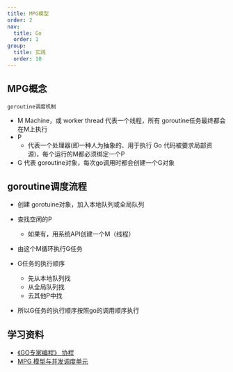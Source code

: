```yaml
---
title: MPG模型
order: 2
nav:
  title: Go
  order: 1
group:
  title: 实践
  order: 10
---
```


## MPG概念

`goroutine调度机制`

- M Machine，或 worker thread 代表一个线程，所有 goroutine任务最终都会在M上执行
- P
    - 代表一个处理器(即一种人为抽象的、用于执行 Go 代码被要求局部资源)，每个运行的M都必须绑定一个P
- G 代表 goroutine对象，每次go调用时都会创建一个G对象

## goroutine调度流程

- 创建 gorotuine对象，加入本地队列或全局队列
- 查找空闲的P
    - 如果有，用系统API创建一个M（线程）
- 由这个M循环执行G任务
- G任务的执行顺序
    - 先从本地队列找
    - 从全局队列找
    - 去其他P中找

- 所以G任务的执行顺序按照go的调用顺序执行

## 学习资料

- [《GO专家编程》 协程](https://books.studygolang.com/GoExpertProgramming/chapter03/3.1-go_schedule.html)
- [MPG 模型与并发调度单元](https://golang.design/under-the-hood/zh-cn/part2runtime/ch06sched/mpg/)
